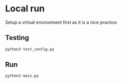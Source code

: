 # Local run

Setup a virtual environment first as it is a nice practice

## Testing

```sh
python3 test_config.py
```

## Run

```sh
python3 main.py
```